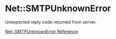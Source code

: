 # Net::SMTPUnknownError

Unexpected reply code returned from server.

[Net::SMTPUnknownError Reference](https://ruby-doc.org/stdlib-2.5.0/libdoc/net/smtp/rdoc/Net/SMTPUnknownError.html)
